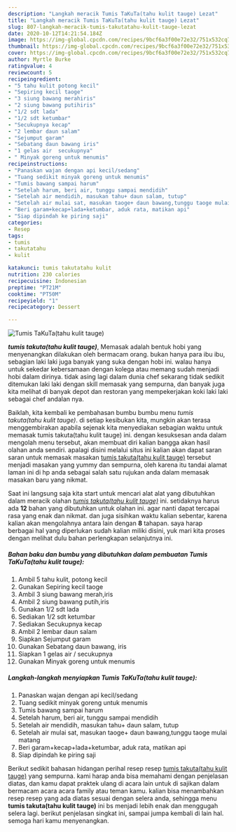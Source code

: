 ```yaml
---
description: "Langkah meracik Tumis TaKuTa(tahu kulit tauge) Lezat"
title: "Langkah meracik Tumis TaKuTa(tahu kulit tauge) Lezat"
slug: 807-langkah-meracik-tumis-takutatahu-kulit-tauge-lezat
date: 2020-10-12T14:21:54.184Z
image: https://img-global.cpcdn.com/recipes/9bcf6a3f00e72e32/751x532cq70/tumis-takutatahu-kulit-tauge-foto-resep-utama.jpg
thumbnail: https://img-global.cpcdn.com/recipes/9bcf6a3f00e72e32/751x532cq70/tumis-takutatahu-kulit-tauge-foto-resep-utama.jpg
cover: https://img-global.cpcdn.com/recipes/9bcf6a3f00e72e32/751x532cq70/tumis-takutatahu-kulit-tauge-foto-resep-utama.jpg
author: Myrtle Burke
ratingvalue: 4
reviewcount: 5
recipeingredient:
- "5 tahu kulit potong kecil"
- "Sepiring kecil taoge"
- "3 siung bawang merahiris"
- "2 siung bawang putihiris"
- "1/2 sdt lada"
- "1/2 sdt ketumbar"
- "Secukupnya kecap"
- "2 lembar daun salam"
- "Sejumput garam"
- "Sebatang daun bawang iris"
- "1 gelas air  secukupnya"
- " Minyak goreng untuk menumis"
recipeinstructions:
- "Panaskan wajan dengan api kecil/sedang"
- "Tuang sedikit minyak goreng untuk menumis"
- "Tumis bawang sampai harum"
- "Setelah harum, beri air, tunggu sampai mendidih"
- "Setelah air mendidih, masukan tahu+ daun salam, tutup"
- "Setelah air mulai sat, masukan taoge+ daun bawang,tunggu taoge mulai matang"
- "Beri garam+kecap+lada+ketumbar, aduk rata, matikan api"
- "Siap dipindah ke piring saji"
categories:
- Resep
tags:
- tumis
- takutatahu
- kulit

katakunci: tumis takutatahu kulit 
nutrition: 230 calories
recipecuisine: Indonesian
preptime: "PT21M"
cooktime: "PT50M"
recipeyield: "1"
recipecategory: Dessert

---
```



![Tumis TaKuTa(tahu kulit tauge)](https://img-global.cpcdn.com/recipes/9bcf6a3f00e72e32/751x532cq70/tumis-takutatahu-kulit-tauge-foto-resep-utama.jpg)

<b><i>tumis takuta(tahu kulit tauge)</i></b>, Memasak adalah bentuk hobi yang menyenangkan dilakukan oleh bermacam orang. bukan hanya para ibu ibu, sebagian laki laki juga banyak yang suka dengan hobi ini. walau hanya untuk sekedar kebersamaan dengan kolega atau memang sudah menjadi hobi dalam dirinya. tidak asing lagi dalam dunia chef sekarang tidak sedikit ditemukan laki laki dengan skill memasak yang sempurna, dan banyak juga kita melihat di banyak depot dan restoran yang mempekerjakan koki laki laki sebagai chef andalan nya.

Baiklah, kita kembali ke pembahasan bumbu bumbu menu <i>tumis takuta(tahu kulit tauge)</i>. di setiap kesibukan kita, mungkin akan terasa menggembirakan apabila sejenak kita menyediakan sebagian waktu untuk memasak tumis takuta(tahu kulit tauge) ini. dengan kesuksesan anda dalam mengolah menu tersebut, akan membuat diri kalian bangga akan hasil olahan anda sendiri. apalagi disini melalui situs ini kalian akan dapat saran saran untuk memasak masakan <u>tumis takuta(tahu kulit tauge)</u> tersebut menjadi masakan yang yummy dan sempurna, oleh karena itu tandai alamat laman ini di hp anda sebagai salah satu rujukan anda dalam memasak masakan baru yang nikmat.




Saat ini langsung saja kita start untuk mencari alat alat yang dibutuhkan dalam meracik olahan <u><i>tumis takuta(tahu kulit tauge)</i></u> ini. setidaknya harus ada <b>12</b> bahan yang dibutuhkan untuk olahan ini. agar nanti dapat tercapai rasa yang enak dan nikmat. dan juga sisihkan waktu kalian sebentar, karena kalian akan mengolahnya antara lain dengan <b>8</b> tahapan. saya harap berbagai hal yang diperlukan sudah kalian miliki disini, yuk mari kita proses dengan melihat dulu bahan perlengkapan selanjutnya ini.

<!--inarticleads1-->

##### Bahan baku dan bumbu yang dibutuhkan dalam pembuatan Tumis TaKuTa(tahu kulit tauge):

1. Ambil 5 tahu kulit, potong kecil
1. Gunakan Sepiring kecil taoge
1. Ambil 3 siung bawang merah,iris
1. Ambil 2 siung bawang putih,iris
1. Gunakan 1/2 sdt lada
1. Sediakan 1/2 sdt ketumbar
1. Sediakan Secukupnya kecap
1. Ambil 2 lembar daun salam
1. Siapkan Sejumput garam
1. Gunakan Sebatang daun bawang, iris
1. Siapkan 1 gelas air / secukupnya
1. Gunakan  Minyak goreng untuk menumis




<!--inarticleads2-->

##### Langkah-langkah menyiapkan Tumis TaKuTa(tahu kulit tauge):

1. Panaskan wajan dengan api kecil/sedang
1. Tuang sedikit minyak goreng untuk menumis
1. Tumis bawang sampai harum
1. Setelah harum, beri air, tunggu sampai mendidih
1. Setelah air mendidih, masukan tahu+ daun salam, tutup
1. Setelah air mulai sat, masukan taoge+ daun bawang,tunggu taoge mulai matang
1. Beri garam+kecap+lada+ketumbar, aduk rata, matikan api
1. Siap dipindah ke piring saji




Berikut sedikit bahasan hidangan perihal resep resep <u>tumis takuta(tahu kulit tauge)</u> yang sempurna. kami harap anda bisa memahami dengan penjelasan diatas, dan kamu dapat praktek ulang di acara lain untuk di sajikan dalam bermacam acara acara family atau teman kamu. kalian bisa menambahkan resep resep yang ada diatas sesuai dengan selera anda, sehingga menu <b>tumis takuta(tahu kulit tauge)</b> ini bs menjadi lebih enak dan menggugah selera lagi. berikut penjelasan singkat ini, sampai jumpa kembali di lain hal. semoga hari kamu menyenangkan.
